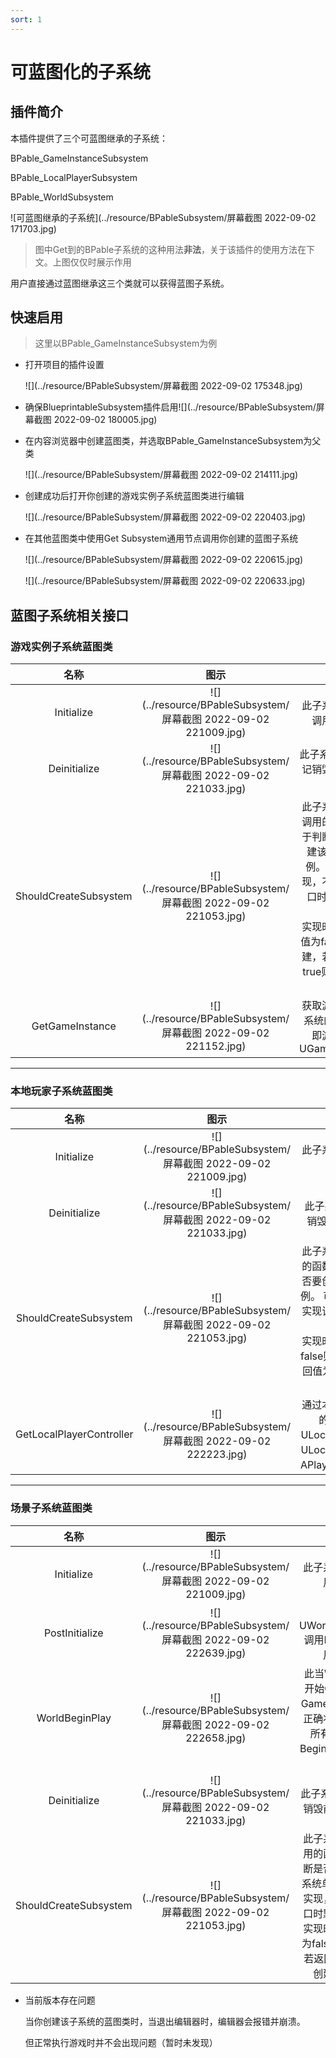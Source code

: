 ```yaml
---
sort: 1
---
```


# 可蓝图化的子系统

## 插件简介

本插件提供了三个可蓝图继承的子系统：

BPable_GameInstanceSubsystem

BPable_LocalPlayerSubsystem

BPable_WorldSubsystem

![可蓝图继承的子系统](../resource/BPableSubsystem/屏幕截图 2022-09-02 171703.jpg)

> 图中Get到的BPable子系统的这种用法**非法**，关于该插件的使用方法在下文。上图仅仅时展示作用

用户直接通过蓝图继承这三个类就可以获得蓝图子系统。

## 快速启用

> 这里以BPable_GameInstanceSubsystem为例

- 打开项目的插件设置

  ![](../resource/BPableSubsystem/屏幕截图 2022-09-02 175348.jpg)



- 确保BlueprintableSubsystem插件启用![](../resource/BPableSubsystem/屏幕截图 2022-09-02 180005.jpg)

- 在内容浏览器中创建蓝图类，并选取BPable_GameInstanceSubsystem为父类

  ![](../resource/BPableSubsystem/屏幕截图 2022-09-02 214111.jpg)

- 创建成功后打开你创建的游戏实例子系统蓝图类进行编辑

  ![](../resource/BPableSubsystem/屏幕截图 2022-09-02 220403.jpg)

- 在其他蓝图类中使用Get Subsystem通用节点调用你创建的蓝图子系统

  ![](../resource/BPableSubsystem/屏幕截图 2022-09-02 220615.jpg)

  ![](../resource/BPableSubsystem/屏幕截图 2022-09-02 220633.jpg)

## 蓝图子系统相关接口

### 游戏实例子系统蓝图类

|         名称          |                             图示                             |                             解释                             |
| :-------------------: | :----------------------------------------------------------: | :----------------------------------------------------------: |
|      Initialize       | ![](../resource/BPableSubsystem/屏幕截图 2022-09-02 221009.jpg) |                   此子系统创建后调用的事件                   |
|     Deinitialize      | ![](../resource/BPableSubsystem/屏幕截图 2022-09-02 221033.jpg) |               此子系统被GC标记销毁前调用的事件               |
| ShouldCreateSubsystem | ![](../resource/BPableSubsystem/屏幕截图 2022-09-02 221053.jpg) | 此子系统创建前调用的函数，用于判断是否要创建该子系统单例。  可以不实现，不实现该接口时默认为创建。<br>实现时，若返回值为false则不创建，若返回值为true则创建。请留意 |
|    GetGameInstance    | ![](../resource/BPableSubsystem/屏幕截图 2022-09-02 221152.jpg) |      获取游戏实例子系统的Outer，即游戏实例UGameInstance      |

---

### 本地玩家子系统蓝图类

|           名称           |                             图示                             |                             解释                             |
| :----------------------: | :----------------------------------------------------------: | :----------------------------------------------------------: |
|        Initialize        | ![](../resource/BPableSubsystem/屏幕截图 2022-09-02 221009.jpg) |                   此子系统创建后调用的事件                   |
|       Deinitialize       | ![](../resource/BPableSubsystem/屏幕截图 2022-09-02 221033.jpg) |               此子系统被GC标记销毁前调用的事件               |
|  ShouldCreateSubsystem   | ![](../resource/BPableSubsystem/屏幕截图 2022-09-02 221053.jpg) | 此子系统创建前调用的函数，用于判断是否要创建该子系统单例。  可以不实现，不实现该接口时默认为创建。<br>实现时，若返回值为false则不创建，若返回值为true则创建。请留意 |
| GetLocalPlayerController | ![](../resource/BPableSubsystem/屏幕截图 2022-09-02 222223.jpg) | 通过本子玩家子系统的Outer，即ULocalPlayer，获取ULocalPlayer对应的APlayerController。 |

---

### 场景子系统蓝图类

|         名称          |                             图示                             |                             解释                             |
| :-------------------: | :----------------------------------------------------------: | :----------------------------------------------------------: |
|      Initialize       | ![](../resource/BPableSubsystem/屏幕截图 2022-09-02 221009.jpg) |                   此子系统创建后调用的事件                   |
|    PostInitialize     | ![](../resource/BPableSubsystem/屏幕截图 2022-09-02 222639.jpg) |       此所有UWorldSubsystem调用Initialize后调用的事件        |
|    WorldBeginPlay     | ![](../resource/BPableSubsystem/屏幕截图 2022-09-02 222658.jpg) | 此当World准备好开始Gameplay、Gamemode转换到正确状态前和调用所有的Actor的Beginplay前调用的事 |
|     Deinitialize      | ![](../resource/BPableSubsystem/屏幕截图 2022-09-02 221033.jpg) |               此子系统被GC标记销毁前调用的事件               |
| ShouldCreateSubsystem | ![](../resource/BPableSubsystem/屏幕截图 2022-09-02 221053.jpg) | 此子系统创建前调用的函数，用于判断是否要创建该子系统单例。  可以不实现，不实现该接口时默认为创建。<br>实现时，若返回值为false则不创建，若返回值为true则创建。请留意 |

- 当前版本存在问题

  当你创建该子系统的蓝图类时，当退出编辑器时，编辑器会报错并崩溃。

  但正常执行游戏时并不会出现问题（暂时未发现）